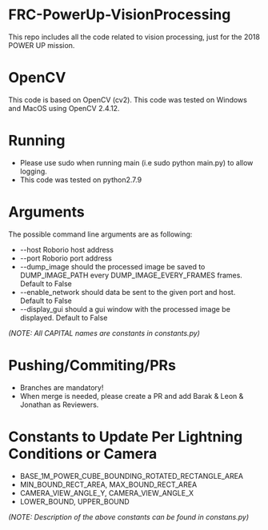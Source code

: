 # FRC-PowerUp-VisionProcessing
This repo includes all the code related to vision processing, just for the 2018 POWER UP mission.

# OpenCV
This code is based on OpenCV (cv2).
This code was tested on Windows and MacOS using OpenCV 2.4.12.

# Running
- Please use sudo when running main (i.e sudo python main.py) to allow logging.
- This code was tested on python2.7.9

# Arguments
The possible command line arguments are as following:
- --host Roborio host address
- --port Roborio port address
- --dump_image should the processed image be saved to DUMP_IMAGE_PATH every DUMP_IMAGE_EVERY_FRAMES frames. Default to False
- --enable_network should data be sent to the given port and host. Default to False
- --display_gui should a gui window with the processed image be displayed. Default to False

*(NOTE: All CAPITAL names are constants in constants.py)*

# Pushing/Commiting/PRs
- Branches are mandatory!
- When merge is needed, please create a PR and add Barak & Leon & Jonathan as Reviewers.

# Constants to Update Per Lightning Conditions or Camera
- BASE_1M_POWER_CUBE_BOUNDING_ROTATED_RECTANGLE_AREA
- MIN_BOUND_RECT_AREA, MAX_BOUND_RECT_AREA
- CAMERA_VIEW_ANGLE_Y, CAMERA_VIEW_ANGLE_X
- LOWER_BOUND, UPPER_BOUND

*(NOTE: Description of the above constants can be found in constans.py)*
